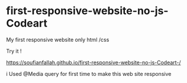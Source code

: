# first-responsive-website-no-js-Codeart


My first responsive website only html /css

Try it !

https://soufianfallah.github.io/first-responsive-website-no-js-Codeart-/

i Used @Media query for first time to make this web site responsive
